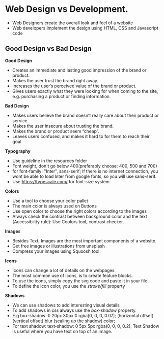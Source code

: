 # Web Design vs Development.

-   Web Designers create the overall look and feel of a website
-   Web developers implement the design using HTML, CSS and Javascript code

## Good Design vs Bad Design

**Good Design**

-   Creates an immediate and lasting good impression of the brand or product.
-   Makes the user trust the brand right away.
-   Increases the user’s perceived value of the brand or product.
-   Gives users exactly what they were looking for when coming to the site, e.g. purchasing a product or finding information.

**Bad Design**

-   Makes users believe the brand doesn’t really care about their product or service.
-   Makes the user insecure about trusting the brand.
-   Makes the brand or product seem “cheap”.
-   Leaves users confused, and makes it hard to for them to reach their goal.

**Typography**

-   Use guideline in the resources folder
-   Font weight, don't go below 400(preferably choose: 400, 500 and 700)
-   for font-family: "Inter", sans-serif; If there is no internet connection, you wont be able to load Inter from google fonts, so you will use sans-serif.
-   Use https://typescale.com/ for font-size system.

**Colors**

-   Use a tool to choose your color pallet
-   The main color is always used on Buttons
-   Use open color to choose the right colors according to the images
-   Always check the contrast between background color and the text (Accessibility rule): Use Coolors tool, contrast checker.

**Images**

-   Besides Text, Images are the most important components of a website.
-   Get free images or illustrations from unsplash
-   Compress your images using Squoosh tool.

**Icons**

-   Icons can change a lot of details on the webpages
-   The most common use of icons, is to create feature blocks.
-   To use the icons, simply copy the svg code and paste it in your file.
-   To define the icon color, you use the _stroke/fill_ property

**Shadows**

-   We can use shadows to add interesting visual details
-   To add shadows in css always use the _box-shadow_ property.
-   E.g box-shadow: 0 20px 30px 0 rgba(0, 0, 0, 0.07); (horizontal offset) (vertical offset) blur (scaling up the shadow) color;
-   For text shadow: text-shadow: 0 5px 5px rgba(0, 0, 0, 0.2); Text Shadow is useful where you have text on top of an image.
